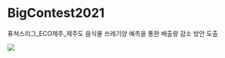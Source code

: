 # BigContest2021
퓨쳐스리그_ECO제주_제주도 음식물 쓰레기양 예측을 통한 배출량 감소 방안 도출


<img src="https://user-images.githubusercontent.com/68985625/133771000-08a4c65d-f59c-4e81-b30d-11b82d9eb707.jpg">
